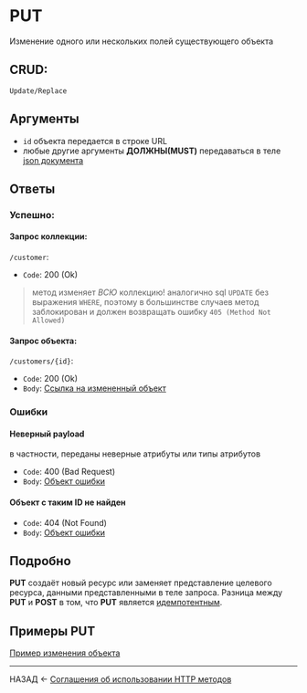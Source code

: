 # PUT
Изменение одного или нескольких полей существующего объекта

## CRUD:
`Update/Replace`

## Аргументы

- `id` объекта передается в строке URL
- любые другие аргументы **ДОЛЖНЫ(MUST)** передаваться в теле [json документа](./../document/document.md)

## Ответы

### Успешно:

#### Запрос коллекции:

`/customer`:
- `Code`: 200 (Ok)

> метод изменяет *ВСЮ* коллекцию!
аналогично sql `UPDATE` без выражения `WHERE`, поэтому в большинстве случаев метод заблокирован и должен возвращать ошибку `405 (Method Not Allowed)`
      
#### Запрос объекта:

`/customers/{id}`:
- `Code`: 200 (Ok)
- `Body`: [Ссылка на измененный объект](./../document/links.md)

### Ошибки

#### Неверный payload
в частности, переданы неверные атрибуты или типы атрибутов

- `Code`: 400 (Bad Request)
- `Body`: [Объект ошибки](./../document/errors.md)

#### Объект с таким ID не найден
- `Code`: 404 (Not Found)
- `Body`: [Объект ошибки](./../document/errors.md)

## Подробно

**PUT** создаёт новый ресурс или заменяет представление целевого ресурса, данными представленными в теле запроса.
Разница между **PUT** и **POST** в том, что **PUT** является [идемпотентным](https://ru.wikipedia.org/wiki/%D0%98%D0%B4%D0%B5%D0%BC%D0%BF%D0%BE%D1%82%D0%B5%D0%BD%D1%82%D0%BD%D0%BE%D1%81%D1%82%D1%8C).

## Примеры PUT

[Пример изменения объекта](../examples/put-object.md)

---

НАЗАД <- [Соглашения об использовании HTTP методов](./verbs.md)